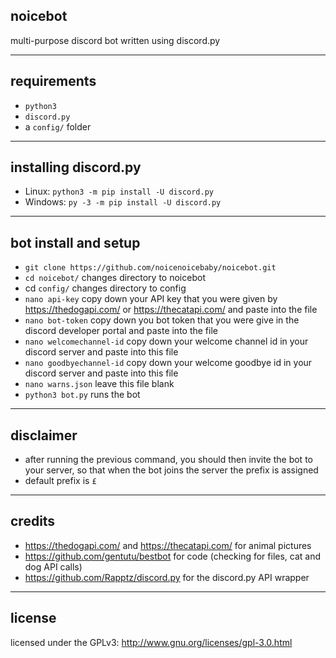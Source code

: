 ## noicebot
multi-purpose discord bot written using discord.py

---
## requirements
* `python3`
* `discord.py`
* a `config/` folder

---
## installing discord.py
* Linux: `python3 -m pip install -U discord.py`
* Windows: `py -3 -m pip install -U discord.py`

---
## bot install and setup
* `git clone https://github.com/noicenoicebaby/noicebot.git`
* `cd noicebot/` changes directory to noicebot
* cd `config/` changes directory to config
* `nano api-key` copy down your API key that you were given by https://thedogapi.com/ or https://thecatapi.com/ and paste into the file
* `nano bot-token` copy down you bot token that you were give in the discord developer portal and paste into the file
* `nano welcomechannel-id` copy down your welcome channel id in your discord server and paste into this file
* `nano goodbyechannel-id` copy down your welcome goodbye id in your discord server and paste into this file
* `nano warns.json` leave this file blank
* `python3 bot.py` runs the bot

---
## disclaimer 
* after running the previous command, you should then invite the bot to your server, so that when the bot joins the server the prefix is assigned 
* default prefix is `£`

---
## credits 
* https://thedogapi.com/ and https://thecatapi.com/ for animal pictures 
* https://github.com/gentutu/bestbot for code (checking for files, cat and dog API calls)
* https://github.com/Rapptz/discord.py for the discord.py API wrapper

---
## license 
licensed under the GPLv3: http://www.gnu.org/licenses/gpl-3.0.html
